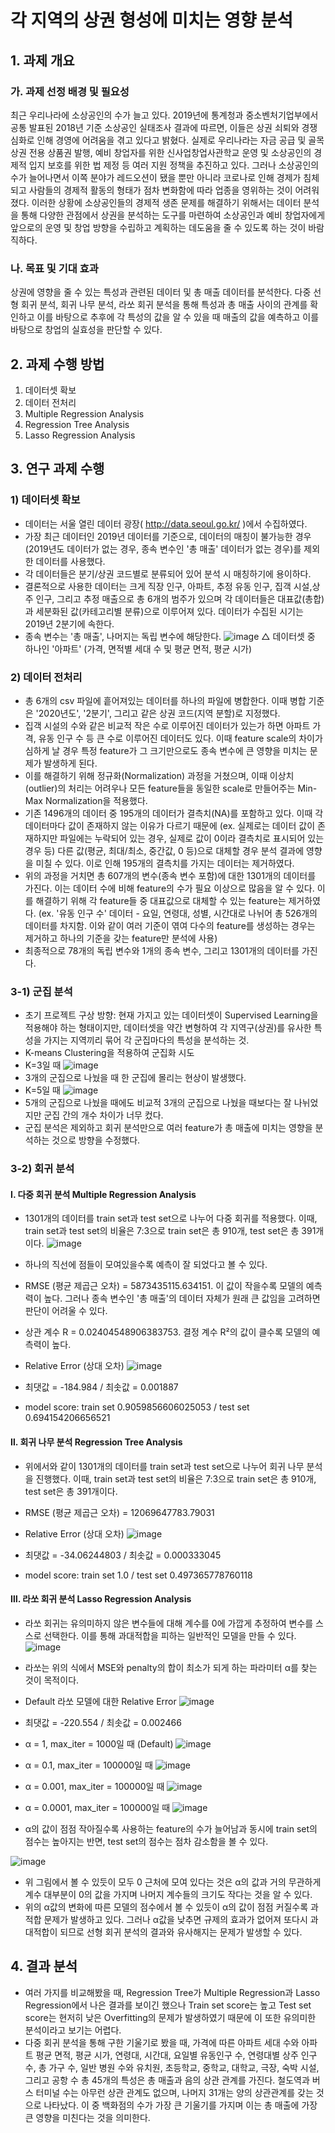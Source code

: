 # 각 지역의 상권 형성에 미치는 영향 분석 
## 1. 과제 개요
### 가. 과제 선정 배경 및 필요성
  최근 우리나라에 소상공인의 수가 늘고 있다. 2019년에 통계청과 중소벤처기업부에서 공통 발표된 2018년 기준 소상공인 실태조사 결과에 따르면, 이들은 상권 쇠퇴와 경쟁 심화로 인해 경영에 어려움을 겪고 있다고 밝혔다. 실제로 우리나라는 자금 공급 및 골목 상권 전용 상품권 발행, 예비 창업자를 위한 신사업창업사관학교 운영 및 소상공인의 경제적 입지 보호를 위한 법 제정 등 여러 지원 정책을 추진하고 있다. 그러나 소상공인의 수가 늘어나면서 이쪽 분야가 레드오션이 됐을 뿐만 아니라 코로나로 인해 경제가 침체되고 사람들의 경제적 활동의 형태가 점차 변화함에 따라 업종을 영위하는 것이 어려워졌다. 이러한 상황에 소상공인들의 경제적 생존 문제를 해결하기 위해서는 데이터 분석을 통해 다양한 관점에서 상권을 분석하는 도구를 마련하여 소상공인과 예비 창업자에게 앞으로의 운영 및 창업 방향을 수립하고 계획하는 데도움을 줄 수 있도록 하는 것이 바람직하다. 
  
### 나. 목표 및 기대 효과
  상권에 영향을 줄 수 있는 특성과 관련된 데이터 및 총 매출 데이터를 분석한다. 다중 선형 회귀 분석, 회귀 나무 분석, 라쏘 회귀 분석을 통해 특성과 총 매출 사이의 관계를 확인하고 이를 바탕으로 추후에 각 특성의 값을 알 수 있을 때 매출의 값을 예측하고 이를 바탕으로 창업의 실효성을 판단할 수 있다. 

## 2. 과제 수행 방법
1) 데이터셋 확보
2) 데이터 전처리
3) Multiple Regression Analysis
4) Regression Tree Analysis
5) Lasso Regression Analysis

## 3. 연구 과제 수행
### 1) 데이터셋 확보
- 데이터는 서울 열린 데이터 광장( http://data.seoul.go.kr/ )에서 수집하였다.
- 가장 최근 데이터인 2019년 데이터를 기준으로, 데이터의 매칭이 불가능한 경우(2019년도 데이터가 없는 경우, 종속 변수인 '총 매출' 데이터가 없는 경우)를 제외한 데이터를 사용했다.
- 각 데이터들은 분기/상권 코드별로 분류되어 있어 분석 시 매칭하기에 용이하다.
- 결론적으로 사용한 데이터는 크게 직장 인구, 아파트, 추정 유동 인구, 집객 시설,상주 인구, 그리고 추정 매출으로 총 6개의 범주가 있으며 각 데이터들은 대표값(총합)과 세분화된 값(카테고리별 분류)으로 이루어져 있다. 데이터가 수집된 시기는 2019년 2분기에 속한다.
- 종속 변수는 '총 매출', 나머지는 독립 변수에 해당한다. 
![image](https://user-images.githubusercontent.com/50713190/102567838-b028ee80-4125-11eb-9e26-353682424f30.png)
△ 데이터셋 중 하나인 '아파트' (가격, 면적별 세대 수 및 평균 면적, 평균 시가)

### 2) 데이터 전처리
- 총 6개의 csv 파일에 흩어져있는 데이터를 하나의 파일에 병합한다. 이때 병합 기준은 '2020년도', '2분기', 그리고 같은 상권 코드(지역 분할)로 지정했다.
- 집객 시설의 수와 같은 비교적 작은 수로 이루어진 데이터가 있는가 하면 아파트 가격, 유동 인구 수 등 큰 수로 이루어진 데이터도 있다. 이때 feature scale의 차이가 심하게 날 경우 특정 feature가 그 크기만으로도 종속 변수에 큰 영향을 미치는 문제가 발생하게 된다.
- 이를 해결하기 위해 정규화(Normalization) 과정을 거쳤으며, 이때 이상치(outlier)의 처리는 어려우나 모든 feature들을 동일한 scale로 만들어주는 Min-Max Normalization을 적용했다.
- 기존 1496개의 데이터 중 195개의 데이터가 결측치(NA)를 포함하고 있다. 이때 각 데이터마다 값이 존재하지 않는 이유가 다르기 때문에 (ex. 실제로는 데이터 값이 존재하지만 파일에는 누락되어 있는 경우, 실제로 값이 0이라 결측치로 표시되어 있는 경우 등) 다른 값(평균, 최대/최소, 중간값, 0 등)으로 대체할 경우 분석 결과에 영향을 미칠 수 있다. 이로 인해 195개의 결측치를 가지는 데이터는 제거하였다. 
- 위의 과정을 거치면 총 607개의 변수(종속 변수 포함)에 대한 1301개의 데이터를 가진다. 이는 데이터 수에 비해 feature의 수가 필요 이상으로 많음을 알 수 있다. 이를 해결하기 위해 각 feature들 중 대표값으로 대체할 수 있는 feature는 제거하였다. (ex. '유동 인구 수' 데이터 - 요일, 연령대, 성별, 시간대로 나뉘어 총 526개의 데이터를 차지함. 이와 같이 여러 기준이 엮여 다수의 feature를 생성하는 경우는 제거하고 하나의 기준을 갖는 feature만 분석에 사용)
- 최종적으로 78개의 독립 변수와 1개의 종속 변수, 그리고 1301개의 데이터를 가진다.

### 3-1) 군집 분석
- 초기 프로젝트 구상 방향: 현재 가지고 있는 데이터셋이 Supervised Learning을 적용해야 하는 형태이지만, 데이터셋을 약간 변형하여 각 지역구(상권)를 유사한 특성을 가지는 지역끼리 묶어 각 군집마다의 특성을 분석하는 것.
- K-means Clustering을 적용하여 군집화 시도
- K=3일 때
![image](https://user-images.githubusercontent.com/50713190/102584465-da8ca300-4149-11eb-9b6d-f29ed4b7bf7e.png)
- 3개의 군집으로 나눴을 때 한 군집에 몰리는 현상이 발생했다.
- K=5일 때
![image](https://user-images.githubusercontent.com/50713190/102584680-466f0b80-414a-11eb-97aa-14a5bec241df.png)
- 5개의 군집으로 나눴을 때에도 비교적 3개의 군집으로 나눴을 때보다는 잘 나뉘었지만 군집 간의 개수 차이가 너무 컸다.
- 군집 분석은 제외하고 회귀 분석만으로 여러 feature가 총 매출에 미치는 영향을 분석하는 것으로 방향을 수정했다.


### 3-2) 회귀 분석 
#### Ⅰ. 다중 회귀 분석 Multiple Regression Analysis
- 1301개의 데이터를 train set과 test set으로 나누어 다중 회귀를 적용했다. 이때, train set과 test set의 비율은 7:3으로 train set은 총 910개, test set은 총 391개이다.
![image](https://user-images.githubusercontent.com/50713190/102581100-3b64ad00-4143-11eb-8628-237221e012f8.png)
- 하나의 직선에 점들이 모여있을수록 예측이 잘 되었다고 볼 수 있다.
- RMSE (평균 제곱근 오차) = 5873435115.634151. 이 값이 작을수록 모델의 예측력이 높다. 그러나 종속 변수인 '총 매출'의 데이터 자체가 원래 큰 값임을 고려하면 판단이 어려울 수 있다.
- 상관 계수 R = 0.02404548906383753. 결정 계수 R²의 값이 클수록 모델의 예측력이 높다.
- Relative Error (상대 오차)
![image](https://user-images.githubusercontent.com/50713190/102581360-bfb73000-4143-11eb-8082-335735c16772.png)

- 최댓값 = -184.984 / 최솟값 = 0.001887
- model score: train set 0.9059856606025053 / test set 0.694154206656521

#### Ⅱ. 회귀 나무 분석 Regression Tree Analysis
- 위에서와 같이 1301개의 데이터를 train set과 test set으로 나누어 회귀 나무 분석을 진행했다. 이때, train set과 test set의 비율은 7:3으로 train set은 총 910개, test set은 총 391개이다.
- RMSE (평균 제곱근 오차) = 12069647783.79031
- Relative Error (상대 오차)
![image](https://user-images.githubusercontent.com/50713190/102582465-00b04400-4146-11eb-9d8d-05b820934ca2.png)

- 최댓값 = -34.06244803 / 최솟값 = 0.000333045
- model score: train set 1.0 / test set 0.497365778760118

#### Ⅲ. 라쏘 회귀 분석 Lasso Regression Analysis
- 라쏘 회귀는 유의미하지 않은 변수들에 대해 계수를 0에 가깝게 추정하여 변수를 스스로 선택한다. 이를 통해 과대적합을 피하는 일반적인 모델을 만들 수 있다.
![image](https://user-images.githubusercontent.com/50713190/102587765-c21f8700-414f-11eb-9fb3-2dd10a8c5b9d.png)

- 라쏘는 위의 식에서 MSE와 penalty의 합이 최소가 되게 하는 파라미터 α를 찾는 것이 목적이다. 
- Default 라쏘 모델에 대한 Relative Error
![image](https://user-images.githubusercontent.com/50713190/102590212-91d9e780-4153-11eb-874b-fdfabfee1f87.png)
- 최댓값 = -220.554 / 최솟값 = 0.002466

- α = 1, max_iter = 1000일 때 (Default)
![image](https://user-images.githubusercontent.com/50713190/102589359-407d2880-4152-11eb-94f1-338c09291777.png)

- α = 0.1, max_iter = 100000일 때
![image](https://user-images.githubusercontent.com/50713190/102589435-5a1e7000-4152-11eb-90f4-913835c8455a.png)

 - α = 0.001, max_iter = 100000일 때
 ![image](https://user-images.githubusercontent.com/50713190/102589491-6dc9d680-4152-11eb-9295-3850e8a59adf.png)

- α = 0.0001, max_iter = 100000일 때
![image](https://user-images.githubusercontent.com/50713190/102589531-7a4e2f00-4152-11eb-8e53-fb801008004b.png)

- α의 값이 점점 작아질수록 사용하는 feature의 수가 늘어남과 동시에 train set의 점수는 높아지는 반면, test set의 점수는 점차 감소함을 볼 수 있다. 
 
![image](https://user-images.githubusercontent.com/50713190/102589746-c6996f00-4152-11eb-9438-8ae895deca1c.png)
- 위 그림에서 볼 수 있듯이 모두 0 근처에 모여 있다는 것은 α의 값과 거의 무관하게 계수 대부분이 0의 값을 가지며 나머지 계수들의 크기도 작다는 것을 알 수 있다. 
- 위의 α값의 변화에 따른 모델의 점수에서 볼 수 있듯이 α의 값이 점점 커질수록 과적합 문제가 발생하고 있다. 그러나 α값을 낮추면 규제의 효과가 없어져 또다시 과대적합이 되므로 선형 회귀 분석의 결과와 유사해지는 문제가 발생할 수 있다.


## 4. 결과 분석
- 여러 가지를 비교해봤을 때, Regression Tree가 Multiple Regression과 Lasso Regression에서 나은 결과를 보이긴 했으나 Train set score는 높고 Test set score는 현저히 낮은 Overfitting의 문제가 발생하였기 때문에 이 또한 유의미한 분석이라고 보기는 어렵다. 
- 다중 회귀 분석을 통해 구한 기울기로 봤을 때, 가격에 따른 아파트 세대 수와 아파트 평균 면적, 평균 시가, 연령대, 시간대, 요일별 유동인구 수, 연령대별 상주 인구 수, 총 가구 수, 일반 병원 수와 유치원, 초등학교, 중학교, 대학교, 극장, 숙박 시설, 그리고 공항 수 총 45개의 특성은 총 매출과 음의 상관 관계를 가진다. 철도역과 버스 터미널 수는 아무런 상관 관계도 없으며, 나머지 31개는 양의 상관관계를 갖는 것으로 나타났다. 이 중 백화점의 수가 가장 큰 기울기를 가지며 이는 총 매출에 가장 큰 영향을 미친다는 것을 의미한다.
